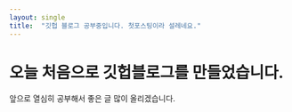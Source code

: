 ```yaml
---
layout: single
title:  "깃헙 블로그 공부중입니다. 첫포스팅이라 설레네요."
---
```

# 오늘 처음으로 깃헙블로그를 만들었습니다.

앞으로 열심히 공부해서 좋은 글 많이 올리겠습니다.
